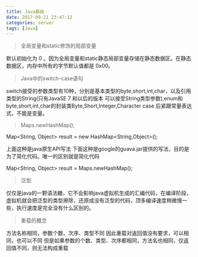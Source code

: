 ```yaml
---
title: Java基础
date: 2017-09-21 23:47:12
categories: server
tags: [Java] 
---
```

>全局变量和static修饰的局部变量

默认初始化为 0 。因为全局变量和static静态局部变量存储在静态数据区。在静态数据区，内存中所有的字节默认值都是 0x00。

>Java中的switch-case语句

switch接受的参数类型有10种，分别是基本类型的byte,short,int,char，以及引用类型的String(只有JavaSE 7 和以后的版本 可以接受String类型参数),enum和byte,short,int,char的封装类Byte,Short,Integer,Character
case 后紧跟常量表达式，不能是变量。

>Maps.newHashMap();

 Map<String, Object> result = new HashMap<String,Object>();
 
 
 上面这种是java原生API写法
 下面这种是google的guava.jar提供的写法，目的是为了简化代码。唯一的区别就是简化代码
 
 
 Map<String, Object> result = Maps.newHashMap();
>泛型

仅仅是java的一颗语法糖，它不会影响java虚拟机生成的汇编代码，在编译阶段，虚拟机就会把泛型的类型擦除，还原成没有泛型的代码，顶多编译速度稍微慢一些，执行速度是完全没有什么区别的。

>重载的概念


 方法名称相同，参数个数、次序、类型不同
 因此重载对返回值没有要求，可以相同，也可以不同
 但是如果参数的个数、类型、次序都相同，方法名也相同，仅返回值不同，则无法构成重载